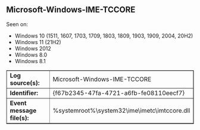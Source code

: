 ## Microsoft-Windows-IME-TCCORE

Seen on:
* Windows 10 (1511, 1607, 1703, 1709, 1803, 1809, 1903, 1909, 2004, 20H2)
* Windows 11 (21H2)
* Windows 2012
* Windows 8.0
* Windows 8.1

<table border="1" class="docutils">
  <tbody>
    <tr>
      <td><b>Log source(s):</b></td>
      <td>Microsoft-Windows-IME-TCCORE</td>
    </tr>
    <tr>
      <td><b>Identifier:</b></td>
      <td>{f67b2345-47fa-4721-a6fb-fe08110eecf7}</td>
    </tr>
    <tr>
      <td><b>Event message file(s):</b></td>
      <td>%systemroot%\system32\ime\imetc\imtccore.dll</td>
    </tr>
  </tbody>
</table>

&nbsp;

